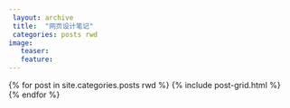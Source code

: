 ```yaml
---
 layout: archive
 title:  "网页设计笔记"
 categories: posts rwd
image:
   teaser: 
   feature: 
---
```


<div class="tiles">
{% for post in site.categories.posts rwd %}
	{% include post-grid.html %}
{% endfor %}
</div><!-- /.tiles 把所有categories 有 posts rwd 的列出来---->